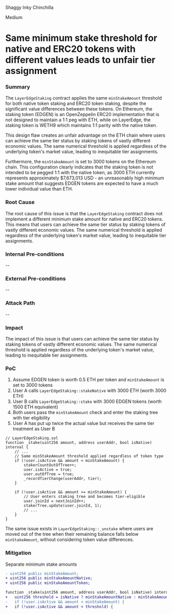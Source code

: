 Shaggy Inky Chinchilla

Medium

# Same minimum stake threshold for native and ERC20 tokens with different values leads to unfair tier assignment

### Summary

The `LayerEdgeStaking` contract applies the same `minStakeAmount` threshold for both native token staking and ERC20 token staking, despite the significant value differences between these tokens. On Ethereum, the staking token (EDGEN) is an OpenZeppelin ERC20 implementation that is not designed to maintain a 1:1 peg with ETH, while on LayerEdge, the staking token is WETH9 which maintains 1:1 parity with the native token.

This design flaw creates an unfair advantage on the ETH chain where users can achieve the same tier status by staking tokens of vastly different economic values. The same numerical threshold is applied regardless of the underlying token's market value, leading to inequitable tier assignments.

Furthermore, the `minStakeAmount` is set to 3000 tokens on the Ethereum chain. This configuration clearly indicates that the staking token is not intended to be pegged 1:1 with the native token, as 3000 ETH currently represents approximately $7,673,013 USD - an unreasonably high minimum stake amount that suggests EDGEN tokens are expected to have a much lower individual value than ETH.

### Root Cause

The root cause of this issue is that the `LayerEdgeStaking` contract does not implement a different minimum stake amount for native and ERC20 tokens. This means that users can achieve the same tier status by staking tokens of vastly different economic values. The same numerical threshold is applied regardless of the underlying token's market value, leading to inequitable tier assignments.

### Internal Pre-conditions

--

### External Pre-conditions

--

### Attack Path

--

### Impact

The impact of this issue is that users can achieve the same tier status by staking tokens of vastly different economic values. The same numerical threshold is applied regardless of the underlying token's market value, leading to inequitable tier assignments.

### PoC

1. Assume EDGEN token is worth 0.5 ETH per token and `minStakeAmount` is set to 3000 tokens
2. User A calls `LayerEdgeStaking::stakeNative` with 3000 ETH (worth 3000 ETH)
3. User B calls `LayerEdgeStaking::stake` with 3000 EDGEN tokens (worth 1500 ETH equivalent)
4. Both users pass the `minStakeAmount` check and enter the staking tree with tier eligibility
5. User A has put up twice the actual value but receives the same tier treatment as User B

```solidity
// LayerEdgeStaking.sol
function _stake(uint256 amount, address userAddr, bool isNative) internal {
    // ...
    // Same minStakeAmount threshold applied regardless of token type
    if (!user.isActive && amount < minStakeAmount) {
        stakerCountOutOfTree++;
        user.isActive = true;
        user.outOfTree = true;
        _recordTierChange(userAddr, tier);
    }
    
    if (!user.isActive && amount >= minStakeAmount) {
        // User enters staking tree and becomes tier-eligible
        user.joinId = nextJoinId++;
        stakerTree.update(user.joinId, 1);
        // ...
    }
}
```

The same issue exists in `LayerEdgeStaking::_unstake` where users are moved out of the tree when their remaining balance falls below `minStakeAmount`, without considering token value differences.

### Mitigation

Separate minimum stake amounts
```diff
- uint256 public minStakeAmount;
+ uint256 public minStakeAmountNative;
+ uint256 public minStakeAmountToken;

function _stake(uint256 amount, address userAddr, bool isNative) internal {
+   uint256 threshold = isNative ? minStakeAmountNative : minStakeAmountToken;
-   if (!user.isActive && amount < minStakeAmount) {
+   if (!user.isActive && amount < threshold) {
```